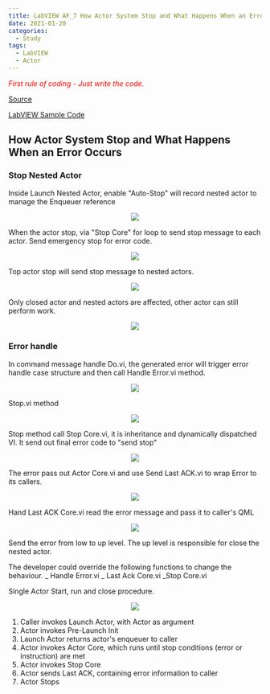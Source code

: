 ```yaml
---
title: LabVIEW AF_7 How Actor System Stop and What Happens When an Error Occurs
date: 2021-01-20
categories:
  - Study
tags:
  - LabVIEW
  - Actor
---
```

<span style="color:red">_First rule of coding - Just write the code._</span>

[Source](https://www.youtube.com/watch?v=2k3ZDwJolbA&list=PLmF-6jvwRvVNFzBjzh4bQDjFbv6lShcth)

[LabVIEW Sample Code](https://github.com/laserengineer/LabVIEW-Study.git)

## How Actor System Stop and What Happens When an Error Occurs

### Stop Nested Actor  

Inside Launch Nested Actor, enable "Auto-Stop" will record nested actor to manage the  Enqueuer reference

<p align="center"> <img src="/assets/images/LabVIEW Actor Framework/7/Auto-stop.jpg"> </p>

When the actor stop, via "Stop Core" for loop to send stop message to each actor.
Send emergency stop for error code.

<p align="center"> <img src="/assets/images/LabVIEW Actor Framework/7/Nested Stop.jpg"> </p>

Top actor stop will send stop message to nested actors.

<p align="center"> <img src="/assets/images/LabVIEW Actor Framework/7/Stop Tree.jpg"> </p>

Only closed actor and nested actors are affected, other actor can still perform work.
<p align="center"> <img src="/assets/images/LabVIEW Actor Framework/7/Stop Tree2.jpg"> </p>

### Error handle

In command message handle Do.vi, the generated error will trigger error handle case structure and then call Handle Error.vi method.

<p align="center"> <img src="/assets/images/LabVIEW Actor Framework/7/Actor Core.jpg"> </p>

Stop.vi method
<p align="center"> <img src="/assets/images/LabVIEW Actor Framework/7/Actor Stop.jpg"> </p>

Stop method call Stop Core.vi, it is inheritance and dynamically dispatched VI.
It send out final error code to "send stop"
<p align="center"> <img src="/assets/images/LabVIEW Actor Framework/7/Nested Stop.jpg"> </p>

The error pass out Actor Core.vi and use Send Last ACK.vi to wrap Error to its callers.
<p align="center"> <img src="/assets/images/LabVIEW Actor Framework/7/Last Ack.jpg"> </p>

Hand Last ACK Core.vi read the error message and pass it to caller's QML

<p align="center"> <img src="/assets/images/LabVIEW Actor Framework/7/Hand Last Ack.jpg"> </p>
Send the error from low to up level. The up level is responsible for close the nested actor.

The developer could override the following functions to change the behaviour.
_ Handle Error.vi
_ Last Ack Core.vi
_Stop Core.vi

Single Actor Start, run and close procedure.
<p align="center"> <img src="/assets/images/LabVIEW Actor Framework/7/Single Actor Stop.jpg"> </p>

1. Caller invokes Launch Actor, with Actor as argument
2. Actor invokes Pre-Launch Init
3. Launch Actor returns actor's enqueuer to caller
4. Actor invokes Actor Core, which runs until stop conditions (error or instruction) are met
5. Actor invokes Stop Core
6. Actor sends Last ACK, containing error information to caller
7. Actor Stops 
